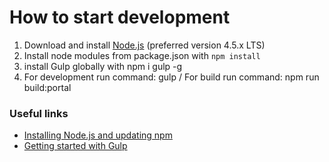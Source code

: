 # How to start development

1. Download and install [Node.js](https://nodejs.org/en/download/) (preferred version 4.5.x LTS)
2. Install node modules from package.json with `npm install`
3. install Gulp globally with npm i gulp -g
4. For development run command: gulp / For build run command: npm run build:portal

### Useful links
* [Installing Node.js and updating npm](https://docs.npmjs.com/getting-started/installing-node)
* [Getting started with Gulp](https://github.com/gulpjs/gulp/blob/master/docs/getting-started.md)
